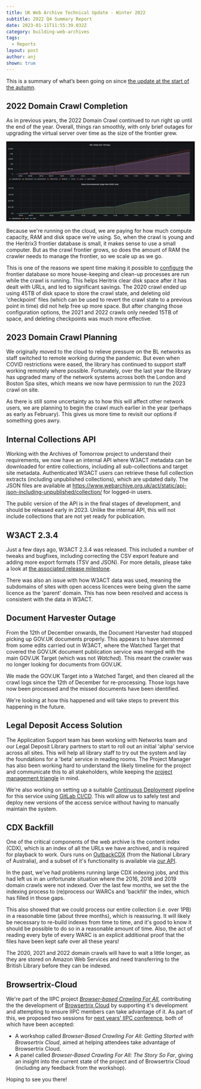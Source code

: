 ```yaml
---
title: UK Web Archive Technical Update - Winter 2022
subtitle: 2022 Q4 Summary Report
date: 2023-01-11T11:55:39.032Z
category: building-web-archives
tags:
  - Reports
layout: post
author: anj
shown: true
---
```

This is a summary of what’s been going on since [the update at the start of the autumn](https://blogs.bl.uk/webarchive/2022/10/uk-web-archive-technical-update-autumn-2022.html).

<!--break-->

## 2022 Domain Crawl Completion

As in previous years, the 2022 Domain Crawl continued to run right up until the end of the year. Overall, things ran smoothly, with only brief outages for upgrading the virtual server over time as the size of the frontier grew.

![DC2022 URLs and size over time](/assets/images/uploads/2023-01-04-dc2022-summary-2.png "DC2022 URLs and size over time")

Because we're running on the cloud, we are paying for how much compute capacity, RAM and disk space we're using. So, when the crawl is young and the Heritrix3 frontier database is small, it makes sense to use a small computer. But as the crawl frontier grows, so does the amount of RAM the crawler needs to manage the frontier, so we scale up as we go.

This is one of the reasons we spent time making it possible to [configure](https://github.com/ukwa/ukwa-services/blame/012d9b194560ca4143238f575eaa3622e05870ec/ingest/dc/dc-crawl/docker-compose.yml#L40-L42) the frontier database so more house-keeping and clean-up processes are run while the crawl is running. This helps Heritrix clear disk space after it has dealt with URLs, and led to significant savings. The 2020 crawl ended up using 45TB of disk space to store the crawl state, and deleting old 'checkpoint' files (which can be used to revert the crawl state to a previous point in time) did not help free up more space. But after changing those configuration options, the 2021 and 2022 crawls only needed 15TB of space, and deleting checkpoints was much more effective.

## 2023 Domain Crawl Planning

We originally moved to the cloud to relieve pressure on the BL networks as staff switched to remote working during the pandemic. But even when COVID restrictions were eased, the library has continued to support staff working remotely where possible.  Fortunately, over the last year the library has upgraded many of the network systems across both the London and Boston Spa sites, which means we now have permission to run the 2023 crawl on site.

As there is still some uncertainty as to how this will affect other network users, we are planning to begin the crawl much earlier in the year (perhaps as early as February). This gives us more time to revisit our options if something goes awry.

## Internal Collections API

Working with the Archives of Tomorrow project to understand their requirements, we now have an internal API where W3ACT metadata can be downloaded for entire collections, including all sub-collections and target site metadata. Authenticated W3ACT users can retrieve these full collection extracts (including unpublished collections), which are updated daily. The JSON files are available at <https://www.webarchive.org.uk/act/static/api-json-including-unpublished/collection/> for logged-in users.

The public version of the API is in the final stages of development, and should be released early in 2023. Unlike the internal API, this will not include collections that are not yet ready for publication.

## W3ACT 2.3.4

Just a few days ago, W3ACT 2.3.4 was released. This included a number of tweaks and bugfixes, including correcting the CSV export feature and adding more export formats (TSV and JSON). For more details, please take a look at [the associated release milestone](https://github.com/ukwa/w3act/milestone/41?closed=1).

There was also an issue with how W3ACT data was used, meaning the subdomains of sites with open access licences were being given the same licence as the 'parent' domain. This has now been resolved and access is consistent with the data in W3ACT.

## Document Harvester Outage

From the 12th of December onwards, the Document Harvester had stopped picking up GOV.UK documents properly. This appears to have stemmed from some edits carried out in W3ACT, where the Watched Target that covered the GOV.UK document publication service was merged with the main GOV.UK Target (which was not *Watched*). This meant the crawler was no longer looking for documents from GOV.UK.

We made the GOV.UK Target into a Watched Target, and then cleared all the crawl logs since the 12th of December for re-processing.  Those logs have now been processed and the missed documents have been identified.

We're looking at how this happened and will take steps to prevent this happening in the future.

## Legal Deposit Access Solution

The Application Support team has been working with Networks team and our Legal Deposit Library partners to start to roll out an initial 'alpha' service across all sites. This will help all library staff to try out the system and lay the foundations for a 'beta' service in reading rooms. The Project Manager has also been working hard to understand the likely timeline for the project and communicate this to all stakeholders, while keeping the [project management triangle](https://en.wikipedia.org/wiki/Project_management_triangle) in mind.

We're also working on setting up a suitable [Continuous Deployment](https://en.wikipedia.org/wiki/Continuous_deployment) pipeline for this service using [GitLab CI/CD](https://docs.gitlab.com/ee/ci/). This will allow us to safely test and deploy new versions of the access service without having to manually maintain the system.

## CDX Backfill

One of the critical components of the web archive is the content index (CDX), which is an index of all the URLs we have archived, and is required for playback to work. Ours runs on [OutbackCDX](https://github.com/nla/outbackcdx) (from the National Library of Australia), and a subset of it's functionality is available via [our API](https://www.webarchive.org.uk/api/docs#/Archived%20URLs/lookup_url_mementos_cdx_get).

In the past, we've had problems running large CDX indexing jobs, and this had left us in an unfortunate situation where the 2016, 2018 and 2019 domain crawls were not indexed. Over the last few months, we set the the indexing process to (re)process our WARCs and 'backfill' the index, which has filled in those gaps.  

This also showed that we could process our entire collection (i.e. over 1PB) in a reasonable time (about three months), which is reassuring. It will likely be necessary to re-build indexes from time to time, and it's good to know it should be possible to do so in a reasonable amount of time. Also, the act of reading every byte of every WARC is an explicit additional proof that the files have been kept safe over all these years!

The 2020, 2021 and 2022 domain crawls will have to wait a little longer, as they are stored on Amazon Web Services and need transferring to the British Library before they can be indexed.

## Browsertrix-Cloud

We're part of the IIPC project *[Browser-based Crawling For All](https://netpreserve.org/projects/browser-based-crawling/)*, contributing the the development of [Browsertrix Cloud](https://browsertrix.cloud/) by supporting it's development and attempting to ensure IIPC members can take advantage of it. As part of this, we proposed two sessions for [next years' IIPC conference](https://netpreserve.org/ga2023/), both of which have been accepted:

* A workshop called *Browser-Based Crawling For All: Getting Started with Browsertrix Cloud*, aimed at helping attendees take advantage of Browsertrix Cloud.
* A panel called *Browser-Based Crawling For All: The Story So Far*, giving an insight into the current state of the project and of Browsertrix Cloud (including any feedback from the workshop).

Hoping to see you there!